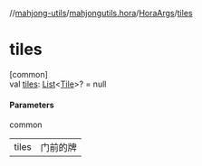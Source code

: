//[mahjong-utils](../../../index.md)/[mahjongutils.hora](../index.md)/[HoraArgs](index.md)/[tiles](tiles.md)

# tiles

[common]\
val [tiles](tiles.md): [List](https://kotlinlang.org/api/latest/jvm/stdlib/kotlin-stdlib/kotlin.collections/-list/index.html)&lt;[Tile](../../mahjongutils.models/-tile/index.md)&gt;? = null

#### Parameters

common

| | |
|---|---|
| tiles | 门前的牌 |
